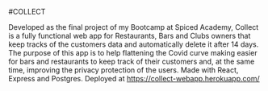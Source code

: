 #COLLECT

Developed as the final project of my Bootcamp at Spiced Academy, Collect is a fully functional web app for Restaurants, Bars and Clubs owners that keep tracks of the customers data and automatically delete it after 14 days.
The purpose of this app is to help flattening the Covid curve making easier for bars and restaurants to keep track of their customers and, at the same time, improving the privacy protection of the users.
Made with React, Express and Postgres.
Deployed at https://collect-webapp.herokuapp.com/
